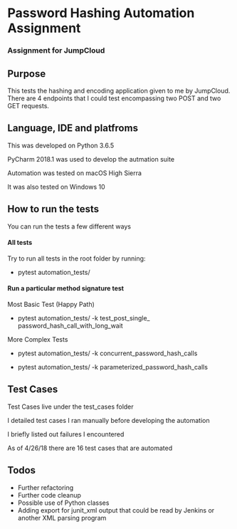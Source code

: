 # Password Hashing Automation Assignment

### Assignment for JumpCloud

## Purpose

This tests the hashing and encoding application 
given to me by JumpCloud. There are 4 endpoints that
I could test encompassing two POST and two GET requests.


## Language, IDE and platfroms

This was developed on Python 3.6.5

PyCharm 2018.1 was used to develop the autmation suite

Automation was tested on macOS High Sierra

It was also tested on Windows 10

## How to run the tests

You can run the tests a few different ways

#### All tests

Try to run all tests in the root folder by running:

* pytest automation_tests/

#### Run a particular method signature test 

Most Basic Test (Happy Path)

* pytest automation_tests/ -k test_post_single_
password_hash_call_with_long_wait

More Complex Tests

* pytest automation_tests/ -k concurrent_password_hash_calls

* pytest automation_tests/ -k parameterized_password_hash_calls

## Test Cases

Test Cases live under the test_cases folder

I detailed test cases I ran manually before developing the automation

I briefly listed out failures I encountered

As of 4/26/18 there are 16 test cases that are automated

## Todos

* Further refactoring
* Further code cleanup
* Possible use of Python classes
* Adding export for junit_xml output that could be 
read by Jenkins or another XML parsing program


